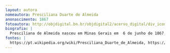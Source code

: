 ```yaml
---
layout: autora
nomeautora: Presciliana Duarte de Almeida
anonascimento: 1867
fotoautora: http://objdigital.bn.br/objdigital2/acervo_digital/div_iconografia/icon960831/icon960831_041.jpg
biografia: |
  Presciliana de Almeida nasceu em Minas Gerais em  6 de junho de 1867, e morreu em 13 de junho de 1944. Escreveu muitos livros de poesias e prosas além de colaborar em diversos jornais e revistas, sendo a fundadora da revista "A Mensageira". Foi a primeira mulher a integrar o grupo de letrados da Academia Paulista de Letras. A Academia foi fundada em 27 de novembro de 1909, ocupou a cadeira nº8 e escolheu como patrona sua bisavó, a poetisa Bárbara Heliodora.
fontes: |
  https://pt.wikipedia.org/wiki/Presciliana_Duarte_de_Almeida, https://bndigital.bn.gov.br/dossies/periodicos-literatura/personagens-periodicos-literatura/presciliana-de-almeida/
---
```

